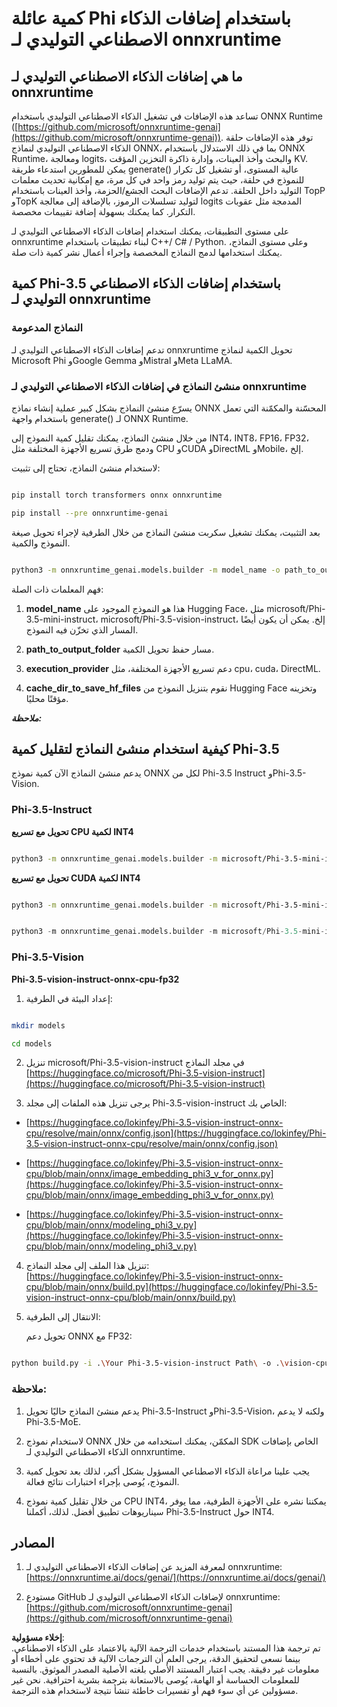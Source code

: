 # **كمية عائلة Phi باستخدام إضافات الذكاء الاصطناعي التوليدي لـ onnxruntime**

## **ما هي إضافات الذكاء الاصطناعي التوليدي لـ onnxruntime**

تساعد هذه الإضافات في تشغيل الذكاء الاصطناعي التوليدي باستخدام ONNX Runtime ([https://github.com/microsoft/onnxruntime-genai](https://github.com/microsoft/onnxruntime-genai)). توفر هذه الإضافات حلقة الذكاء الاصطناعي التوليدي لنماذج ONNX، بما في ذلك الاستدلال باستخدام ONNX Runtime، ومعالجة logits، والبحث وأخذ العينات، وإدارة ذاكرة التخزين المؤقت KV. يمكن للمطورين استدعاء طريقة generate() عالية المستوى، أو تشغيل كل تكرار للنموذج في حلقة، حيث يتم توليد رمز واحد في كل مرة، مع إمكانية تحديث معلمات التوليد داخل الحلقة. تدعم الإضافات البحث الجشع/الحزمة، وأخذ العينات باستخدام TopP وTopK لتوليد تسلسلات الرموز، بالإضافة إلى معالجة logits المدمجة مثل عقوبات التكرار. كما يمكنك بسهولة إضافة تقييمات مخصصة.

على مستوى التطبيقات، يمكنك استخدام إضافات الذكاء الاصطناعي التوليدي لـ onnxruntime لبناء تطبيقات باستخدام C++/ C# / Python. وعلى مستوى النماذج، يمكنك استخدامها لدمج النماذج المخصصة وإجراء أعمال نشر كمية ذات صلة.

## **كمية Phi-3.5 باستخدام إضافات الذكاء الاصطناعي التوليدي لـ onnxruntime**

### **النماذج المدعومة**

تدعم إضافات الذكاء الاصطناعي التوليدي لـ onnxruntime تحويل الكمية لنماذج Microsoft Phi وGoogle Gemma وMistral وMeta LLaMA.

### **منشئ النماذج في إضافات الذكاء الاصطناعي التوليدي لـ onnxruntime**

يسرّع منشئ النماذج بشكل كبير عملية إنشاء نماذج ONNX المحسّنة والمكمّنة التي تعمل باستخدام واجهة generate() لـ ONNX Runtime.

من خلال منشئ النماذج، يمكنك تقليل كمية النموذج إلى INT4، INT8، FP16، FP32، ودمج طرق تسريع الأجهزة المختلفة مثل CPU وCUDA وDirectML وMobile، إلخ.

لاستخدام منشئ النماذج، تحتاج إلى تثبيت:

```bash

pip install torch transformers onnx onnxruntime

pip install --pre onnxruntime-genai

```

بعد التثبيت، يمكنك تشغيل سكربت منشئ النماذج من خلال الطرفية لإجراء تحويل صيغة النموذج والكمية.

```bash

python3 -m onnxruntime_genai.models.builder -m model_name -o path_to_output_folder -p precision -e execution_provider -c cache_dir_to_save_hf_files

```

فهم المعلمات ذات الصلة:

1. **model_name** هذا هو النموذج الموجود على Hugging Face، مثل microsoft/Phi-3.5-mini-instruct، microsoft/Phi-3.5-vision-instruct، إلخ. يمكن أن يكون أيضًا المسار الذي تخزّن فيه النموذج.

2. **path_to_output_folder** مسار حفظ تحويل الكمية.

3. **execution_provider** دعم تسريع الأجهزة المختلفة، مثل cpu، cuda، DirectML.

4. **cache_dir_to_save_hf_files** نقوم بتنزيل النموذج من Hugging Face وتخزينه مؤقتًا محليًا.

***ملاحظة:***

## **كيفية استخدام منشئ النماذج لتقليل كمية Phi-3.5**

يدعم منشئ النماذج الآن كمية نموذج ONNX لكل من Phi-3.5 Instruct وPhi-3.5-Vision.

### **Phi-3.5-Instruct**

**تحويل مع تسريع CPU لكمية INT4**

```bash

python3 -m onnxruntime_genai.models.builder -m microsoft/Phi-3.5-mini-instruct  -o ./onnx-cpu -p int4 -e cpu -c ./Phi-3.5-mini-instruct

```

**تحويل مع تسريع CUDA لكمية INT4**

```bash

python3 -m onnxruntime_genai.models.builder -m microsoft/Phi-3.5-mini-instruct  -o ./onnx-cpu -p int4 -e cuda -c ./Phi-3.5-mini-instruct

```

```python

python3 -m onnxruntime_genai.models.builder -m microsoft/Phi-3.5-mini-instruct  -o ./onnx-cpu -p int4 -e cuda -c ./Phi-3.5-mini-instruct

```

### **Phi-3.5-Vision**

**Phi-3.5-vision-instruct-onnx-cpu-fp32**

1. إعداد البيئة في الطرفية:

```bash

mkdir models

cd models 

```

2. تنزيل microsoft/Phi-3.5-vision-instruct في مجلد النماذج  
[https://huggingface.co/microsoft/Phi-3.5-vision-instruct](https://huggingface.co/microsoft/Phi-3.5-vision-instruct)

3. يرجى تنزيل هذه الملفات إلى مجلد Phi-3.5-vision-instruct الخاص بك:

- [https://huggingface.co/lokinfey/Phi-3.5-vision-instruct-onnx-cpu/resolve/main/onnx/config.json](https://huggingface.co/lokinfey/Phi-3.5-vision-instruct-onnx-cpu/resolve/main/onnx/config.json)

- [https://huggingface.co/lokinfey/Phi-3.5-vision-instruct-onnx-cpu/blob/main/onnx/image_embedding_phi3_v_for_onnx.py](https://huggingface.co/lokinfey/Phi-3.5-vision-instruct-onnx-cpu/blob/main/onnx/image_embedding_phi3_v_for_onnx.py)

- [https://huggingface.co/lokinfey/Phi-3.5-vision-instruct-onnx-cpu/blob/main/onnx/modeling_phi3_v.py](https://huggingface.co/lokinfey/Phi-3.5-vision-instruct-onnx-cpu/blob/main/onnx/modeling_phi3_v.py)

4. تنزيل هذا الملف إلى مجلد النماذج:  
[https://huggingface.co/lokinfey/Phi-3.5-vision-instruct-onnx-cpu/blob/main/onnx/build.py](https://huggingface.co/lokinfey/Phi-3.5-vision-instruct-onnx-cpu/blob/main/onnx/build.py)

5. الانتقال إلى الطرفية:

    تحويل دعم ONNX مع FP32:

```bash

python build.py -i .\Your Phi-3.5-vision-instruct Path\ -o .\vision-cpu-fp32 -p f32 -e cpu

```

### **ملاحظة:**

1. يدعم منشئ النماذج حاليًا تحويل Phi-3.5-Instruct وPhi-3.5-Vision، ولكنه لا يدعم Phi-3.5-MoE.

2. لاستخدام نموذج ONNX المكمّن، يمكنك استخدامه من خلال SDK الخاص بإضافات الذكاء الاصطناعي التوليدي لـ onnxruntime.

3. يجب علينا مراعاة الذكاء الاصطناعي المسؤول بشكل أكبر، لذلك بعد تحويل كمية النموذج، يُوصى بإجراء اختبارات نتائج فعالة.

4. من خلال تقليل كمية نموذج CPU INT4، يمكننا نشره على الأجهزة الطرفية، مما يوفر سيناريوهات تطبيق أفضل. لذلك، أكملنا Phi-3.5-Instruct حول INT4.

## **المصادر**

1. لمعرفة المزيد عن إضافات الذكاء الاصطناعي التوليدي لـ onnxruntime: [https://onnxruntime.ai/docs/genai/](https://onnxruntime.ai/docs/genai/)

2. مستودع GitHub لإضافات الذكاء الاصطناعي التوليدي لـ onnxruntime: [https://github.com/microsoft/onnxruntime-genai](https://github.com/microsoft/onnxruntime-genai)

**إخلاء مسؤولية**:  
تم ترجمة هذا المستند باستخدام خدمات الترجمة الآلية بالاعتماد على الذكاء الاصطناعي. بينما نسعى لتحقيق الدقة، يرجى العلم أن الترجمات الآلية قد تحتوي على أخطاء أو معلومات غير دقيقة. يجب اعتبار المستند الأصلي بلغته الأصلية المصدر الموثوق. بالنسبة للمعلومات الحساسة أو الهامة، يُوصى بالاستعانة بترجمة بشرية احترافية. نحن غير مسؤولين عن أي سوء فهم أو تفسيرات خاطئة تنشأ نتيجة لاستخدام هذه الترجمة.